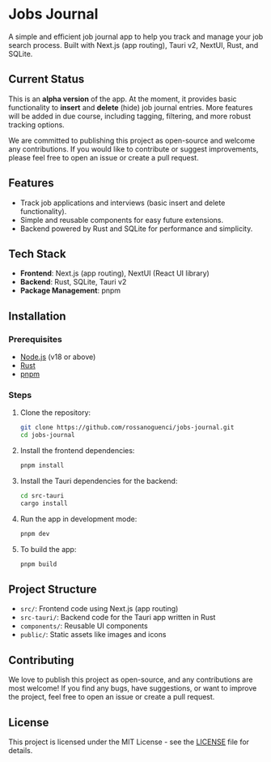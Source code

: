 # Jobs Journal

A simple and efficient job journal app to help you track and manage your job search process. Built with Next.js (app routing), Tauri v2, NextUI, Rust, and SQLite.

## Current Status

This is an **alpha version** of the app. At the moment, it provides basic functionality to **insert** and **delete** (hide) job journal entries. More features will be added in due course, including tagging, filtering, and more robust tracking options.

We are committed to publishing this project as open-source and welcome any contributions. If you would like to contribute or suggest improvements, please feel free to open an issue or create a pull request.

## Features

- Track job applications and interviews (basic insert and delete functionality).
- Simple and reusable components for easy future extensions.
- Backend powered by Rust and SQLite for performance and simplicity.

## Tech Stack

- **Frontend**: Next.js (app routing), NextUI (React UI library)
- **Backend**: Rust, SQLite, Tauri v2
- **Package Management**: pnpm

## Installation

### Prerequisites

- [Node.js](https://nodejs.org/) (v18 or above)
- [Rust](https://www.rust-lang.org/)
- [pnpm](https://pnpm.io/)

### Steps

1. Clone the repository:

    ```bash
    git clone https://github.com/rossanoguenci/jobs-journal.git
    cd jobs-journal
    ```

2. Install the frontend dependencies:

    ```bash
    pnpm install
    ```

3. Install the Tauri dependencies for the backend:

    ```bash
    cd src-tauri
    cargo install
    ```

4. Run the app in development mode:

    ```bash
    pnpm dev
    ```
   
5. To build the app:

   ```bash
   pnpm build
   ```

## Project Structure

- `src/`: Frontend code using Next.js (app routing)
- `src-tauri/`: Backend code for the Tauri app written in Rust
- `components/`: Reusable UI components
- `public/`: Static assets like images and icons

## Contributing

We love to publish this project as open-source, and any contributions are most welcome! If you find any bugs, have suggestions, or want to improve the project, feel free to open an issue or create a pull request.

## License

This project is licensed under the MIT License - see the [LICENSE](LICENSE.txt) file for details.

